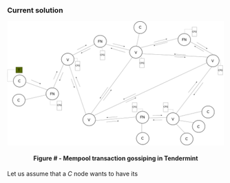 ### Current solution

![](https://github.com/lukamiletic95/papers/blob/master/images/fig3.png)
<div align='center'> 
	<h4>Figure # - Mempool transaction gossiping in Tendermint</h4>
</div>

Let us assume that a *C* node wants to have its 


<!--stackedit_data:
eyJoaXN0b3J5IjpbLTMyMzM1NDk5NCwtMzkzMTI1MzMyLDMxMz
Q3MTI3NF19
-->